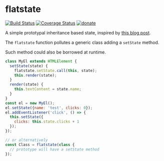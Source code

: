 # flatstate

[![Build Status](https://travis-ci.org/WebReflection/flatstate.svg?branch=master)](https://travis-ci.org/WebReflection/flatstate) [![Coverage Status](https://coveralls.io/repos/github/WebReflection/flatstate/badge.svg?branch=master)](https://coveralls.io/github/WebReflection/flatstate?branch=master) [![donate](https://img.shields.io/badge/$-donate-ff69b4.svg?maxAge=2592000&style=flat)](https://github.com/WebReflection/donate)

A simple prototypal inheritance based state,
inspired by [this blog post](https://www.webreflection.co.uk/blog/2016/12/23/javascript-proto-state).

The `flatstate` function pollutes a generic class adding a `setState` method.

Such method could also be borrowed at runtime.

```js
class MyEl extends HTMLElement {
  setState(state) {
    flatstate.setState.call(this, state);
    this.render(state);
  }
  render(state) {
    this.textContent = state.name;
  }
}
const el = new MyEl();
el.setState({name: 'test', clicks: 0});
el.addEventListener('click', () => {
  this.setState({
    clicks: this.state.clicks + 1
  });
});

// or alternatively
const Class = flatstate(class {
  // prototype will have a setState method
});
```